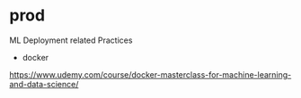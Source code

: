 # prod
ML Deployment related Practices

- docker

https://www.udemy.com/course/docker-masterclass-for-machine-learning-and-data-science/

